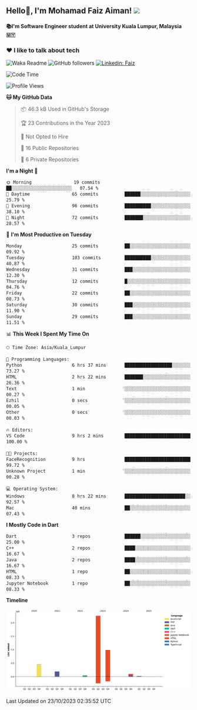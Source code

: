 <h2> Hello👋, I'm Mohamad Faiz Aiman! <img src="https://media.giphy.com/media/12oufCB0MyZ1Go/giphy.gif" width="50"></h2>

#### 📚I'm Software Engineer student at University Kuala Lumpur, Malaysia 🇲🇾
###  ❤️ I like to talk about tech 


![Waka Readme](https://github.com/anmol098/anmol098/workflows/Waka%20Readme/badge.svg)
![GitHub followers](https://img.shields.io/github/followers/faizaiman?label=Follow&style=social)
[![Linkedin: Faiz](https://img.shields.io/badge/-Faiz-blue?style=flat-square&logo=Linkedin&logoColor=white&link=https://www.linkedin.com/in/mohamad-faiz-aiman-623747192/)](https://www.linkedin.com/in/mohamad-faiz-aiman-623747192/)

<!--START_SECTION:waka-->
![Code Time](http://img.shields.io/badge/Code%20Time-157%20hrs%2038%20mins-blue)

![Profile Views](http://img.shields.io/badge/Profile%20Views-0-blue)

**🐱 My GitHub Data** 

> 📦 46.3 kB Used in GitHub's Storage 
 > 
> 🏆 23 Contributions in the Year 2023
 > 
> 🚫 Not Opted to Hire
 > 
> 📜 16 Public Repositories 
 > 
> 🔑 6 Private Repositories 
 > 
**I'm a Night 🦉** 

```text
🌞 Morning                19 commits          ██░░░░░░░░░░░░░░░░░░░░░░░   07.54 % 
🌆 Daytime                65 commits          ██████░░░░░░░░░░░░░░░░░░░   25.79 % 
🌃 Evening                96 commits          ██████████░░░░░░░░░░░░░░░   38.10 % 
🌙 Night                  72 commits          ███████░░░░░░░░░░░░░░░░░░   28.57 % 
```
📅 **I'm Most Productive on Tuesday** 

```text
Monday                   25 commits          ██░░░░░░░░░░░░░░░░░░░░░░░   09.92 % 
Tuesday                  103 commits         ██████████░░░░░░░░░░░░░░░   40.87 % 
Wednesday                31 commits          ███░░░░░░░░░░░░░░░░░░░░░░   12.30 % 
Thursday                 12 commits          █░░░░░░░░░░░░░░░░░░░░░░░░   04.76 % 
Friday                   22 commits          ██░░░░░░░░░░░░░░░░░░░░░░░   08.73 % 
Saturday                 30 commits          ███░░░░░░░░░░░░░░░░░░░░░░   11.90 % 
Sunday                   29 commits          ███░░░░░░░░░░░░░░░░░░░░░░   11.51 % 
```


📊 **This Week I Spent My Time On** 

```text
🕑︎ Time Zone: Asia/Kuala_Lumpur

💬 Programming Languages: 
Python                   6 hrs 37 mins       ██████████████████░░░░░░░   73.27 % 
HTML                     2 hrs 22 mins       ███████░░░░░░░░░░░░░░░░░░   26.36 % 
Text                     1 min               ░░░░░░░░░░░░░░░░░░░░░░░░░   00.27 % 
Ezhil                    0 secs              ░░░░░░░░░░░░░░░░░░░░░░░░░   00.05 % 
Other                    0 secs              ░░░░░░░░░░░░░░░░░░░░░░░░░   00.03 % 

🔥 Editors: 
VS Code                  9 hrs 2 mins        █████████████████████████   100.00 % 

🐱‍💻 Projects: 
FaceRecognition          9 hrs               █████████████████████████   99.72 % 
Unknown Project          1 min               ░░░░░░░░░░░░░░░░░░░░░░░░░   00.28 % 

💻 Operating System: 
Windows                  8 hrs 22 mins       ███████████████████████░░   92.57 % 
Mac                      40 mins             ██░░░░░░░░░░░░░░░░░░░░░░░   07.43 % 
```

**I Mostly Code in Dart** 

```text
Dart                     3 repos             ██████░░░░░░░░░░░░░░░░░░░   25.00 % 
C++                      2 repos             ████░░░░░░░░░░░░░░░░░░░░░   16.67 % 
Java                     2 repos             ████░░░░░░░░░░░░░░░░░░░░░   16.67 % 
HTML                     1 repo              ██░░░░░░░░░░░░░░░░░░░░░░░   08.33 % 
Jupyter Notebook         1 repo              ██░░░░░░░░░░░░░░░░░░░░░░░   08.33 % 
```



**Timeline**

![Lines of Code chart](https://raw.githubusercontent.com/faizaiman/faizaiman/main/assets/bar_graph.png)


 Last Updated on 23/10/2023 02:35:52 UTC
<!--END_SECTION:waka-->
